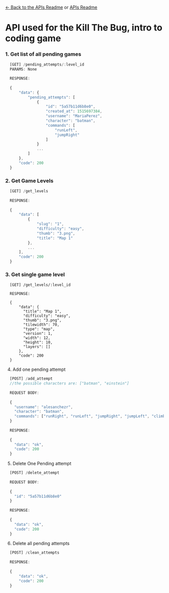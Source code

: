 [<- Back to the APIs Readme](../docs/README.md) or [APIs Readme](../README.md)

# API used for the Kill The Bug, intro to coding game

### 1. Get list of all pending games
```js
  [GET] /pending_attempts/:level_id
  PARAMS: None

  RESPONSE:
  
  {
      "data": {
          "pending_attempts": [
              {
                  "id": "5a57b11d6b8e0",
                  "created_at": 1515697384,
                  "username": "MariaPerez",
                  "character": "batman",
                  "commands": [
                      "runLeft",
                      "jumpRight"
                  ]
              }
              ...
          ]
      },
      "code": 200
  }
```

### 2. Get Game Levels
```js
  [GET] /get_levels
  
  RESPONSE:
  
  {
      "data": [
          {
              "slug": "1",
              "difficulty": "easy",
              "thumb": "3.png",
              "title": "Map 1"
          },
          ...
      ],
      "code": 200
  }
```

### 3. Get single game level
```
  [GET] /get_levels/:level_id
  
  RESPONSE:
  
  {
      "data": {
        "title": "Map 1",
        "difficulty": "easy",
        "thumb": "3.png",
        "tilewidth": 70,
        "type": "map",
        "version": 1,
        "width": 12,
        "height": 10,
        "layers": []
      },
      "code": 200
  }
```

4. Add one pending attempt
```js
  [POST] /add_attempt
  //the possible characters are: ["batman", "einstein"]
  
  REQUEST BODY:
  
  {
    "username": "alesanchezr",
    "character": "batman",
    "commands": ["runRight", "runLeft", "jumpRight", "jumpLeft", "climb", "open", "push", "kill"]
  }
  
  RESPONSE:
  
  {
    "data": "ok",
    "code": 200
  }
```

5. Delete One Pending attempt
```js
  [POST] /delete_attempt
  
  REQUEST BODY:
  
  {
    "id": "5a57b11d6b8e0"
  }
  
  RESPONSE:
  
  {
    "data": "ok",
    "code": 200
  }
```

6. Delete all pending attempts
```js
  [POST] /clean_attempts
  
  RESPONSE:
  
  {
      "data": "ok",
      "code": 200
  }
```